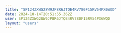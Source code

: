 ```yaml
---
title: "SP124ZXWG28W9JP8R6JTQE4RV780F15RV54PX6WQD"
date: 2024-10-14T20:51:55.362Z
user: SP124ZXWG28W9JP8R6JTQE4RV780F15RV54PX6WQD
layout: "users"
---
```

    